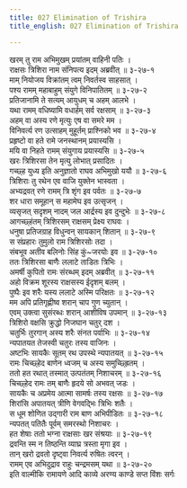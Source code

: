 ```yaml
---
title: 027 Elimination of Trishira
title_english: 027 Elimination of Trishira

---
```

खरम् तु राम अभिमुखम् प्रयांतम् वाहिनी पतिः ।  
राक्षसः त्रिशिरा नाम संनिपत्य इदम् अब्रवीत् ॥ ३-२७-१  
माम् नियोजय विक्रांतम् त्वम् निवर्तस्व साहसात् ।  
पश्य रामम् महाबाहुम् संयुगे विनिपातितम् ॥ ३-२७-२  
प्रतिजानामि ते सत्यम् आयुधम् च अहम् आलभे ।  
यथा रामम् वधिष्यामि वधार्हम् सर्व रक्षसाम् ॥ ३-२७-३  
अहम् वा अस्य रणे मृत्युः एष वा समरे मम ।  
विनिवर्त्य रण उत्साहम् मुहूर्तम् प्राश्निको भव ॥ ३-२७-४  
प्रहृष्टो वा हते रामे जनस्थानम् प्रयास्यसि ।  
मयि वा निहते रामम् संयुगाय प्रयास्यसि ॥ ३-२७-५  
खरः त्रिशिरसा तेन मृत्यु लोभात् प्रसादितः ।  
गच्छ्ह युध्य इति अनुज्ञातो राघव अभिमुखो ययौ ॥ ३-२७-६  
त्रिशिराः तु रथेन एव वाजि युक्तेन भास्वता ।  
अभ्यद्रवत् रणे रामम् त्रि शृंग इव पर्वतः ॥ ३-२७-७  
शर धारा समूहान् स महामेघ इव उत्सृजन् ।  
व्यसृजत् सदृशम् नादम् जल आर्द्रस्य इव दुन्दुभेः ॥ ३-२७-८  
आगच्छ्हंतम् त्रिशिरसम् राक्षसम् प्रेक्ष्य राघवः ।  
धनुषा प्रतिजग्राह विधुन्वन् सायकान् शितान् ॥ ३-२७-९  
स संप्रहारः तुमुलो राम त्रिशिरसोः तदा ।  
संबभूव अतीव बलिनोः सिंह कुं~जरयोः इव ॥ ३-२७-१०  
ततः त्रिशिरसा बाणैः ललाटे ताडितः त्रिभिः ।  
अमर्षी कुपितो रामः संरब्धम् इदम् अब्रवीत् ॥ ३-२७-११  
अहो विक्रम शूरस्य राक्षसस्य ईदृशम् बलम् ।  
पुष्पैः इव शरैः यस्य ललाटे अस्मि परिक्षतः ॥ ३-२७-१२  
मम अपि प्रतिगृह्णीष्व शरान् चाप गुण च्युतान् ।  
एवम् उक्त्वा सुसंरब्धः शरान् आशीविष उपमान् ॥ ३-२७-१३  
त्रिशिरो वक्षसि क्रुद्धो निजघान चतुर् दश ।  
चतुर्भिः तुरगान् अस्य शरैः संनत पर्वाभिः ॥ ३-२७-१४  
न्यपातयत तेजस्वी चतुरः तस्य वाजिनः ।  
अष्टभिः सायकैः सूतम् रथ उपस्थे न्यपातयत् ॥ ३-२७-१५  
रामः चिच्छ्हेद बाणेन ध्वजम् च अस्य समुच्छ्ह्रितम् ।  
ततो हत रथात् तस्मात् उत्पतंतम् निशाचरम् ॥ ३-२७-१६  
चिच्छ्हेद रामः तम् बाणैः हृदये सो अभवत् जडः ।  
सायकैः च अप्रमेय आत्मा सामर्षः तस्य रक्षसः ॥ ३-२७-१७  
शिरांसि अपातयत् त्रीणि वेगवद्भिः त्रिभिः शतैः ।  
स धूम शोणित उद्गारी राम बाण अभिपीडितः ॥ ३-२७-१८  
न्यपतत् पतितैः पूर्वम् समरस्थो निशाचरः ।  
हत शेषाः ततो भग्ना राक्षसाः खर संश्रयाः ॥ ३-२७-१९  
द्रवन्ति स्म न तिष्ठन्ति व्याघ्र त्रस्ता मृगा इव ।  
तान् खरो द्रवतो दृष्ट्वा निवर्त्य रुषितः त्वरन् ।  
रामम् एव अभिदुद्राव राहुः चन्द्रमसम् यथा ॥ ३-२७-२०  
इति वाल्मीकि रामायणे आदि काव्ये अरण्य काण्डे सप्त विंशः सर्गः